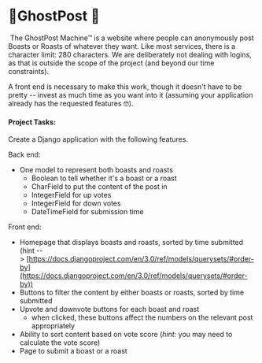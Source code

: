 # 👻GhostPost 👻
 The GhostPost Machine™ is a website where people can anonymously post Boasts or Roasts of whatever they want. Like most services, there is a character limit: 280 characters. We are deliberately not dealing with logins, as that is outside the scope of the project (and beyond our time constraints). 

A front end is necessary to make this work, though it doesn't have to be pretty -- invest as much time as you want into it (assuming your application already has the requested features 🤓).

#### **Project Tasks:**

Create a Django application with the following features.

Back end:

*   <span>One model to represent both boasts and roasts</span>
    *   <span>Boolean to tell whether it's a boast or a roast</span>
    *   <span>CharField to put the content of the post in</span><span></span>
    *   IntegerField for up votes
    *   IntegerField for down votes
    *   DateTimeField for submission time

Front end: 

*   Homepage that displays boasts and roasts, sorted by time submitted (hint --> [https://docs.djangoproject.com/en/3.0/ref/models/querysets/#order-by](https://docs.djangoproject.com/en/3.0/ref/models/querysets/#order-by))
*   Buttons to filter the content by either boasts or roasts, sorted by time submitted
*   Upvote and downvote buttons for each boast and roast
    *   when clicked, these buttons affect the numbers on the relevant post appropriately
*   Ability to sort content based on vote score (_hint:_ you may need to calculate the vote score) 
*   Page to submit a boast or a roast
